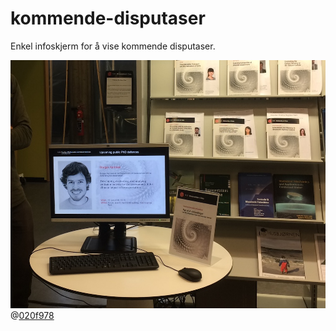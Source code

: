 # kommende-disputaser

Enkel infoskjerm for å vise kommende disputaser.

[![Take 2](disputaser.jpg)](disputaser.jpg)
@[020f978](https://github.com/scriptotek/kommende-disputaser/commit/020f978cc49302b95c7fd3e2378fa7eadda7cf6b)

